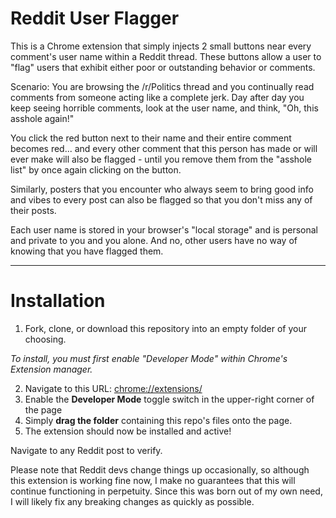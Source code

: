 # Reddit User Flagger

This is a Chrome extension that simply injects 2 small buttons near every comment's user name within a Reddit thread. These buttons allow a user to "flag" users that exhibit either poor or outstanding behavior or comments.

Scenario: You are browsing the /r/Politics thread and you continually read comments from someone acting like a complete jerk. Day after day you keep seeing horrible comments, look at the user name, and think, "Oh, this asshole again!"

You click the red button next to their name and their entire comment becomes red... and every other comment that this person has made or will ever make will also be flagged - until you remove them from the "asshole list" by once again clicking on the button.

Similarly, posters that you encounter who always seem to bring good info and vibes to every post can also be flagged so that you don't miss any of their posts.

Each user name is stored in your browser's "local storage" and is personal and private to you and you alone. And no, other users have no way of knowing that you have flagged them.

-----

# Installation
1. Fork, clone, or download this repository into an empty folder of your choosing.

_To install, you must first enable "Developer Mode" within Chrome's Extension manager._

2. Navigate to this URL: [chrome://extensions/](chrome://extensions/)
3. Enable the **Developer Mode** toggle switch in the upper-right corner of the page
4. Simply **drag the folder** containing this repo's files onto the page.
5. The extension should now be installed and active!

Navigate to any Reddit post to verify.

Please note that Reddit devs change things up occasionally, so although this extension is working fine now, I make no guarantees that this will continue functioning in perpetuity. Since this was born out of my own need, I will likely fix any breaking changes as quickly as possible. 
